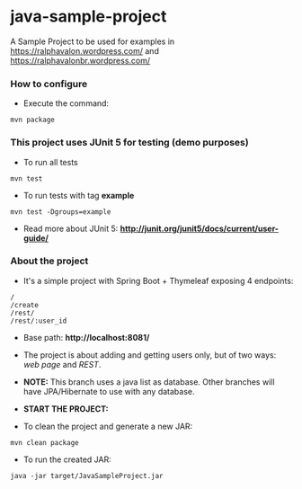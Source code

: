 # java-sample-project
A Sample Project to be used for examples in https://ralphavalon.wordpress.com/ and https://ralphavalonbr.wordpress.com/

### How to configure ###
* Execute the command:
```
mvn package
```

### This project uses JUnit 5 for testing (demo purposes) ###
* To run all tests
```
mvn test
```

* To run tests with tag **example**
```
mvn test -Dgroups=example
```

* Read more about JUnit 5: **http://junit.org/junit5/docs/current/user-guide/**


### About the project ###

* It's a simple project with Spring Boot + Thymeleaf exposing 4 endpoints:
```
/
/create
/rest/
/rest/:user_id
```

* Base path: **http://localhost:8081/**

* The project is about adding and getting users only, but of two ways: *web page* and *REST*.

* **NOTE:** This branch uses a java list as database. Other branches will have JPA/Hibernate to use with any database.

* **START THE PROJECT:**

* To clean the project and generate a new JAR:

```
mvn clean package
```

* To run the created JAR:

```
java -jar target/JavaSampleProject.jar
```